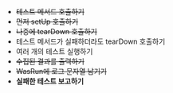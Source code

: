 - ~~테스트 메서드 호출하기~~
- ~~먼저 setUp 호출하기~~
- ~~나중에 tearDown 호출하기~~
- 테스트 메서드가 실패하더라도 tearDown 호출하기
- 여러 개의 테스트 실행하기
- ~~수집된 결과를 출력하기~~
- ~~WasRun에 로그 문자열 남기기~~
- **실패한 테스트 보고하기**

